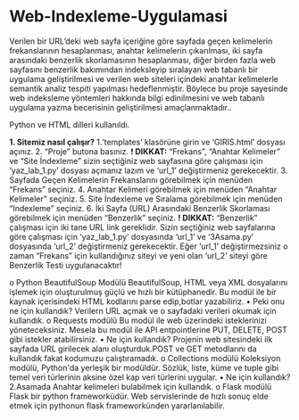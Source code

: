 # Web-Indexleme-Uygulamasi
Verilen bir URL’deki web sayfa içeriğine göre sayfada geçen kelimelerin frekanslarının hesaplanması, anahtar kelimelerin çıkarılması, iki sayfa arasındaki benzerlik skorlamasının hesaplanması, diğer birden  fazla web sayfasını benzerlik bakımından indeksleyip sıralayan web tabanlı bir uygulama geliştirilmesi ve verilen web siteleri içindeki anahtar kelimelerle semantik analiz tespiti yapılması hedeflenmiştir. Böylece bu proje sayesinde web indeksleme yöntemleri hakkında bilgi edinilmesini ve web tabanlı  uygulama yazma becerisinin geliştirilmesi amaçlanmaktadır..

Python ve HTML dilleri kullanıldı.

**1. Sitemiz nasıl çalışır?**
1.‘templates’ klasörüne girin ve ‘GIRIS.html’ dosyası açınız.
2. “Proje” butona basınız.
**! DIKKAT:** “Frekans”, “Anahtar Kelimeler” ve “Site İndexleme” sizin seçtiğiniz web sayfasına göre 
çalışması için ‘yaz_lab_1.py’ dosyası açmanız lazım ve ‘url_1’ değiştirmeniz gerekecektir.
3. Sayfada Geçen Kelimelerin Frekanslarını görebilmek için menüden “Frekans” seçiniz.
4. Anahtar Kelimeri görebilmek için menüden “Anahtar Kelimeler” seçiniz.
5. Site İndexleme ve Sıralama görebilmek için menüden “Indexleme” seçiniz.
6. İki Sayfa (URL) Arasındaki Benzerlik Skorlaması görebilmek için menüden “Benzerlik” seçiniz.
**! DIKKAT:** “Benzerlik” çalışması için iki tane URL link gereklidir. Sizin seçtiğiniz web sayfalarına 
göre çalışması için ‘yaz_lab_1.py’ dosyasında ‘url_1’ ve ‘3Asama.py’ dosyasında ‘url_2’ 
değiştirmeniz gerekecektir. Eğer ‘url_1’ değiştirmezsiniz o zaman “Frekans” için kullandığınız siteyi 
ve yeni olan ‘url_2’ siteyi göre Benzerlik Testi uygulanacaktır!

o Python BeautifulSoup Modülü
BeautifulSoup, HTML veya XML dosyalarını işlemek için oluşturulmuş güçlü ve hızlı bir 
kütüphanedir. Bu modül ile bir kaynak içerisindeki HTML kodlarını parse edip,botlar 
yazabiliriz.
• Peki onu ne için kullandık?
Verilern URL açmak ve o sayfadaki verileri okumak için kullandık.
o Requests modülü
Bu modül ile web üzerindeki isteklerinizi yöneteceksiniz. Mesela bu modül ile API 
entpointlerine PUT, DELETE, POST gibi istekler atabilirsiniz.
• Ne için kullandık?
Projenin web sitesindeki ilk sayfada URL girilecek alanı oluşturduk.POST ve GET 
metodlarını da kullandık fakat kodumuzu çalıştıramadık.
o Collections modülü
Koleksiyon modülü, Python'da yerleşik bir modüldür. Sözlük, liste, küme ve tuple gibi temel 
veri türlerinin aksine özel kap veri türlerini uygular.
• Ne için kullandık?
2.Asamada Anahtar kelimeleri bulabilmek için kullandık.
o Flask modülü
Flask bir python frameworküdür. Web servislerinde de hızlı sonuç elde etmek için pythonun 
flask frameworkünden yararlanılabilir.
